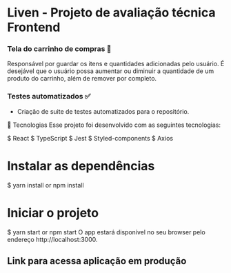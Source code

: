 # Liven - Projeto de avaliação técnica Frontend
### Tela do carrinho de compras 🛒

Responsável por guardar os itens e quantidades adicionadas pelo usuário. É desejável que o usuário possa aumentar ou diminuir a quantidade de um produto do carrinho, além de remover por completo.

### Testes automatizados ✅

- Criação de suite de testes automatizados para o repositório.

🧪 Tecnologias
Esse projeto foi desenvolvido com as seguintes tecnologias:

$ React
$ TypeScript
$ Jest
$ Styled-components
$ Axios

# Instalar as dependências
$ yarn install or npm install

# Iniciar o projeto
$ yarn start or npm start
O app estará disponível no seu browser pelo endereço http://localhost:3000.

## Link para acessa aplicação em produção
